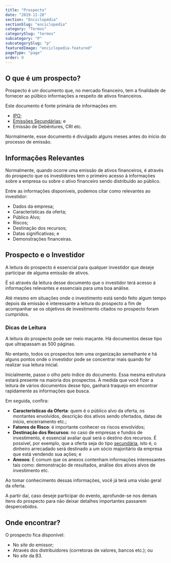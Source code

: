 ```yaml
---
title: "Prospecto"
date: "2019-11-28"
section: "Enciclopédia"
sectionSlug: "enciclopedia"
category: "Termos"
categorySlug: "termos"
subcategory: "P"
subcategorySlug: "p"
featuredImage: "enciclopedia-featured"
pageType: "page"
order: 0
---
```


## O que é um prospecto?

Prospecto é um documento que, no mercado financeiro, tem a finalidade de fornecer ao púlbico informações a respeito de ativos financeiros.

Este documento é fonte primária de informações em:

- [IPO](/aprenda/renda-variavel/eventos-acionarios/ipo);
- [Emissões Secundárias](/aprenda/renda-variavel/eventos-acionarios/emissao-follow-on); e
- Emissão de Debêntures, CRI etc.

Normalmente, esse documento é divulgado alguns meses antes do início do processo de emissão.

## Informações Relevantes

Normalmente, quando ocorre uma emissão de ativos financeiros, é através do prospecto que os investidores tem o primeiro acesso à informações sobre a empresa ou sobre o ativo financeiro sendo distribuído ao público.

Entre as informações disponíveis, podemos citar como relevantes ao investidor:


- Dados da empresa;
- Características da oferta;
- Público Alvo;
- Riscos;
- Destinação dos recursos;
- Datas significativas; e
- Demonstrações financeiras.

## Prospecto e o Investidor

A leitura do prospecto é essencial para qualquer investidor que deseje participar de alguma emissão de ativos. 

É só através da leitura desse documento que o investidor terá acesso à informações relevantes e essenciais para uma boa análise.

Até mesmo em situações onde o investimento está sendo feito algum tempo depois da emissão é interessante a leitura do prospecto a fim de acompanhar se os objetivos de investimento citados no prospecto foram cumpridos.

### Dicas de Leitura

A leitura do prospecto pode ser meio maçante. Há documentos desse tipo que ultrapassam as 500 páginas.

No entanto, todos os prospectos tem uma organização semelhante e há alguns pontos onde o investidor pode se concentrar mais quando for realizar sua leitura inicial.

Inicialmente, passe o olho pelo índice do documento. Essa mesma estrutura estará presente na maioria dos prospectos. À medida que você fizer a leitura de vários documentos desse tipo, ganhará traquejo em encontrar rapidamente as informações que busca.

Em seguida, confira:

- **Características da Oferta**: quem é o público alvo da oferta, os montantes envolvidos, descrição dos ativos sendo ofertados, datas de início, encerramento etc.;
- **Fatores de Risco**: é importante conhecer os riscos envolvidos;
- **Destinação dos Recursos**: no caso de empresas e fundos de investimento, é essencial avaliar qual será o destino dos recursos. É possível, por exemplo, que a oferta seja do tipo [secundária](/aprenda/renda-variavel/eventos-acionarios/ipo#para-onde-vai-o-dinheiro), isto é, o dinheiro arrecadado será destinado a um sócio majoritário da empresa que está vendendo sua ações; e
- **Anexos**: É comum que os anexos contenham informações interessantes tais como: demonstração de resultados, análise dos ativos alvos de investimento etc.

Ao tomar conhecimento dessas informações, você já terá uma visão geral da oferta. 

A partir daí, caso deseje participar do evento, aprofunde-se nos demais itens do prospecto para não deixar detalhes importantes passarem despercebidos.

## Onde encontrar?

O prospecto fica disponível:

- No *site* do emissor;
- Através dos distribuidores (corretoras de valores, bancos etc.); ou
- No *site* da B3.